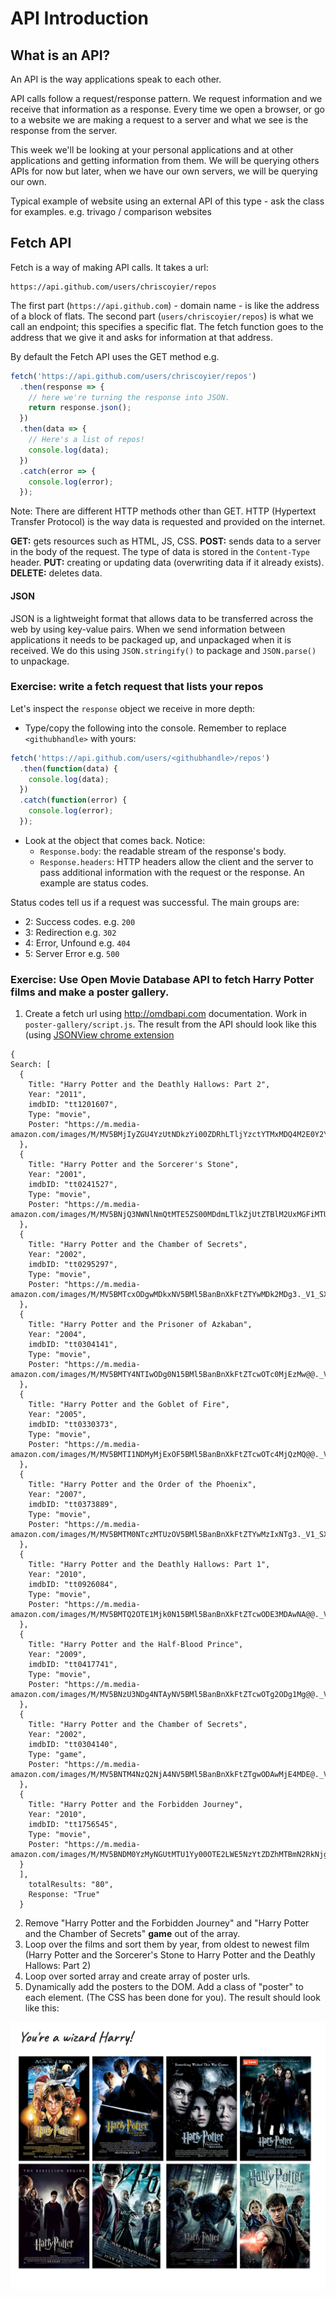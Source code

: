# API Introduction

## What is an API?

An API is the way applications speak to each other.

API calls follow a request/response pattern. We request information and we receive that information as a response. Every time we open a browser, or go to a website we are making a request to a server and what we see is the response from the server.

This week we'll be looking at your personal applications and at other applications and getting information from them. We will be querying others APIs for now but later, when we have our own servers, we will be querying our own.

Typical example of website using an external API of this type - ask the class for examples. e.g. trivago / comparison websites

## Fetch API

Fetch is a way of making API calls. It takes a url:

```
https://api.github.com/users/chriscoyier/repos
```

The first part (`https://api.github.com`) - domain name - is like the address of a block of flats. The second part (`users/chriscoyier/repos`) is what we call an endpoint; this specifies a specific flat. The fetch function goes to the address that we give it and asks for information at that address.

By default the Fetch API uses the GET method e.g.

```js
fetch('https://api.github.com/users/chriscoyier/repos')
  .then(response => {
    // here we're turning the response into JSON.
    return response.json();
  })
  .then(data => {
    // Here's a list of repos!
    console.log(data);
  })
  .catch(error => {
    console.log(error);
  });
```

Note: There are different HTTP methods other than GET. HTTP (Hypertext Transfer Protocol) is the way data is requested and provided on the internet.

**GET:** gets resources such as HTML, JS, CSS.
**POST:** sends data to a server in the body of the request. The type of data is stored in the `Content-Type` header.
**PUT:** creating or updating data (overwriting data if it already exists).
**DELETE:** deletes data.

#### JSON

JSON is a lightweight format that allows data to be transferred across the web by using key-value pairs. When we send information between applications it needs to be packaged up, and unpackaged when it is received. We do this using `JSON.stringify()` to package and `JSON.parse()` to unpackage.

### Exercise: write a fetch request that lists your repos

Let's inspect the `response` object we receive in more depth:

- Type/copy the following into the console. Remember to replace `<githubhandle>` with yours:

```js
fetch('https://api.github.com/users/<githubhandle>/repos')
  .then(function(data) {
    console.log(data);
  })
  .catch(function(error) {
    console.log(error);
  });
```

- Look at the object that comes back. Notice:
  - `Response.body`: the readable stream of the response's body.
  - `Response.headers`: HTTP headers allow the client and the server to pass additional information with the request or the response. An example are status codes.

Status codes tell us if a request was successful. The main groups are:

- 2: Success codes. e.g. `200`
- 3: Redirection e.g. `302`
- 4: Error, Unfound e.g. `404`
- 5: Server Error e.g. `500`

### Exercise: Use Open Movie Database API to fetch Harry Potter films and make a poster gallery.

1. Create a fetch url using http://omdbapi.com documentation. Work in `poster-gallery/script.js`.
   The result from the API should look like this (using [JSONView chrome extension](https://chrome.google.com/webstore/detail/jsonview/chklaanhfefbnpoihckbnefhakgolnmc?hl=en)

```
{
Search: [
  {
    Title: "Harry Potter and the Deathly Hallows: Part 2",
    Year: "2011",
    imdbID: "tt1201607",
    Type: "movie",
    Poster: "https://m.media-amazon.com/images/M/MV5BMjIyZGU4YzUtNDkzYi00ZDRhLTljYzctYTMxMDQ4M2E0Y2YxXkEyXkFqcGdeQXVyNTIzOTk5ODM@._V1_SX300.jpg"
  },
  {
    Title: "Harry Potter and the Sorcerer's Stone",
    Year: "2001",
    imdbID: "tt0241527",
    Type: "movie",
    Poster: "https://m.media-amazon.com/images/M/MV5BNjQ3NWNlNmQtMTE5ZS00MDdmLTlkZjUtZTBlM2UxMGFiMTU3XkEyXkFqcGdeQXVyNjUwNzk3NDc@._V1_SX300.jpg"
  },
  {
    Title: "Harry Potter and the Chamber of Secrets",
    Year: "2002",
    imdbID: "tt0295297",
    Type: "movie",
    Poster: "https://m.media-amazon.com/images/M/MV5BMTcxODgwMDkxNV5BMl5BanBnXkFtZTYwMDk2MDg3._V1_SX300.jpg"
  },
  {
    Title: "Harry Potter and the Prisoner of Azkaban",
    Year: "2004",
    imdbID: "tt0304141",
    Type: "movie",
    Poster: "https://m.media-amazon.com/images/M/MV5BMTY4NTIwODg0N15BMl5BanBnXkFtZTcwOTc0MjEzMw@@._V1_SX300.jpg"
  },
  {
    Title: "Harry Potter and the Goblet of Fire",
    Year: "2005",
    imdbID: "tt0330373",
    Type: "movie",
    Poster: "https://m.media-amazon.com/images/M/MV5BMTI1NDMyMjExOF5BMl5BanBnXkFtZTcwOTc4MjQzMQ@@._V1_SX300.jpg"
  },
  {
    Title: "Harry Potter and the Order of the Phoenix",
    Year: "2007",
    imdbID: "tt0373889",
    Type: "movie",
    Poster: "https://m.media-amazon.com/images/M/MV5BMTM0NTczMTUzOV5BMl5BanBnXkFtZTYwMzIxNTg3._V1_SX300.jpg"
  },
  {
    Title: "Harry Potter and the Deathly Hallows: Part 1",
    Year: "2010",
    imdbID: "tt0926084",
    Type: "movie",
    Poster: "https://m.media-amazon.com/images/M/MV5BMTQ2OTE1Mjk0N15BMl5BanBnXkFtZTcwODE3MDAwNA@@._V1_SX300.jpg"
  },
  {
    Title: "Harry Potter and the Half-Blood Prince",
    Year: "2009",
    imdbID: "tt0417741",
    Type: "movie",
    Poster: "https://m.media-amazon.com/images/M/MV5BNzU3NDg4NTAyNV5BMl5BanBnXkFtZTcwOTg2ODg1Mg@@._V1_SX300.jpg"
  },
  {
    Title: "Harry Potter and the Chamber of Secrets",
    Year: "2002",
    imdbID: "tt0304140",
    Type: "game",
    Poster: "https://m.media-amazon.com/images/M/MV5BNTM4NzQ2NjA4NV5BMl5BanBnXkFtZTgwODAwMjE4MDE@._V1_SX300.jpg"
  },
  {
    Title: "Harry Potter and the Forbidden Journey",
    Year: "2010",
    imdbID: "tt1756545",
    Type: "movie",
    Poster: "https://m.media-amazon.com/images/M/MV5BNDM0YzMyNGUtMTU1Yy00OTE2LWE5NzYtZDZhMTBmN2RkNjg3XkEyXkFqcGdeQXVyMzU5NjU1MDA@._V1_SX300.jpg"
  }
  ],
    totalResults: "80",
    Response: "True"
  }
```

2. Remove "Harry Potter and the Forbidden Journey" and "Harry Potter and the Chamber of Secrets" **game** out of the array.
3. Loop over the films and sort them by year, from oldest to newest film (Harry Potter and the Sorcerer's Stone to Harry Potter and the Deathly Hallows: Part 2)
4. Loop over sorted array and create array of poster urls.
5. Dynamically add the posters to the DOM. Add a class of "poster" to each element. (The CSS has been done for you). The result should look like this:

![](./poster-gallery/assets/poster-gallery.png)
